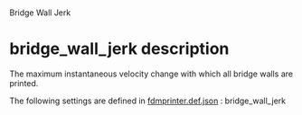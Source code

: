 # 
Bridge Wall Jerk


# bridge_wall_jerk description
The maximum instantaneous velocity change with which all bridge walls are printed.

The following settings are defined in [fdmprinter.def.json](https://github.com/smartavionics/Cura/blob/mb-master/resources/definitions/fdmprinter.def.json) : bridge_wall_jerk